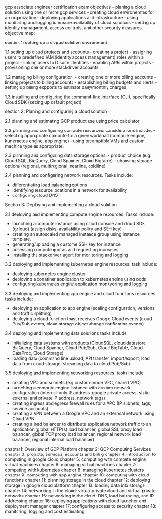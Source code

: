 gcp associate engineer certification exam objectives
    - planing a cloud solution using one or more gcp services
    - creating cloud environemtns for an organization
    - deploying applications and infrastructure
    - using monitoring and logging to ensure availability of cloud solutions
    - setting up identity managament, access controls, and other security measures.
objective map:

section 1: setting up a clopud solution environment 

1.1 setting up cloud projects and accounts
    - creating a project
    - assigning users to predefined IAM (identity access management) roles within a project
    - linking users to G suite identities
    - enabling APIs within projects
    - provisioning one or more stackdriver accounts

1.2 managing billing configuration.
    - creating one or more billing accounts
    - linking projects to billing accounts
    - establishing billing budgets and alerts
    - setting up billing expports to estimate daily/monthly charges

1.3 installing and configuring the command-line interface (CLI), specifically Cloud SDK (setting up default project)

section 2: Planing and configuring a cloud solution

2.1 planning and estimating GCP product use using price calculator

2.2 planning and configuring compute resources. considerations include:
    - selecting appropriate compute for a given workload (compute engine, kunernetes engine, app engine)
    - using preemptible VMs and custom machine type as appropriate.

2.3 planning and configuring data storage options. 
    - product choice (e.g: Cloud SQL, BigQuery, Cloud Spanner, Cloud Bigtable)
    - choosing storage options (regional, multiregional, nearline, coldline)

2.4 planning and configuring network resources. Tasks include:

- differentiating load balancing options
- identifying resource locations in a network for availability
- configuring cloud DNS

Section 3: Deploying and implementing a cloud solution 

3.1 deploying and implementing compute engine resources. Tasks include:

- launching a compute instance using cloud console and cloud SDK (gcloud) (assign disks, 
availability policy and SSH key)
- creating an autoscaled managed instance group using instance template.
- generating/uploading a custome SSH key for instance
- accessing compute quotas and requesting increases
- installing the stackdriver agent for monitoring and logging

3.2 deploying and implementing kubernetes engine resources. task include:

- deploying kubernetes engine cluster
- deploying a conatiner application to kubernetes engine using pods
- configuring kubernetes engine application monityoring and logging

3.3 deploying and implementing app engine and cloud functions resources tasks include:

- deploying an application to app engine (scaling configuration, versions and traffic splitting)
- deploying a cloud function thast receives Google Cloud events (cloud Pub/Sub events, cloud storage object change notification events)

3.4 deploying and implementing data solutions tasks include:

- initializing data systems with products (CloudSQL, cloud datastore, BigQuery, Cloud Spanner, Cloud Pub/Sub, Cloud BigTable, Cloud DataProc, Cloud Storage)
- loading data (command line upload, API transfer, import/export, load data from cloud storage, streaming data to cloud Pub/Sub)

3.5 deploying and implementing networking resources. tasks include

- creating VPC and subnets (e.g custom-mode VPC, shared VPC) 
- launching a compute engine instance with custom network configuration (internal-only  IP address, google private access, static external and private IP address, network tags)
- creating ingress abd egress firewall rules for a VPC (IP subnets, tags, service accounts)
- creating a VPN between a Google VPC and an externsal network using Cloud VPN
- creating a load balancer to distribute application network traffic to an application (global HTTP(s) load balancer, global SSL proxy load balancer, global TCP proxy load balancer, regional network load balancer, regional internal load balancer)



chapter1: Overview of GCP Platform
chapter 2: GCP Computing Services
chapter 3: projects, services, accounts and billi g
chapter 4: introduction to computing in google cloud
chapter 5: computing with compute engine virtual machines
chapter 6: managing virtual machines
chapter 7: computing with kubernetes
chapter 8: managing kubernetes clusters
chapter 9: computing with app engine
chapter 10: computing with cloud functions
chapter 11: planning storage in the cloud
chapter 12: deploying storage in google cloud platform
chapter 13: loading data into storage
chapter 14: networking in the cloud: virtual private cloud and virtual private networks
chapter 15: networking in the cloud: DNS, load balancing, and IP addressing
chapter 16: deploying applications with cloud launcher and deployment manager
chapter 17: configuring access to security
chapter 18: manitoring, logging and cost estimating
```